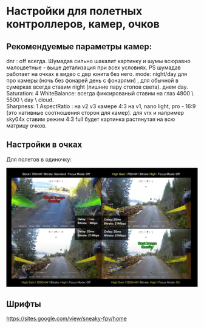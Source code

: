 # Настройки для полетных контроллеров, камер, очков

## Рекомендуемые параметры камер: 

dnr : off всегда. Шумадав сильно шакалит картинку и шумы всюравно малоцветные - выше детализация при всех условиях. PS шумадав работает на очках в видео с двр юнита без него.
mode: night/day  для про камеры (ночь без фонарей  день с фонарями) , для обычной в сумерках всегда ставим night (лишние пару стопов света). днем day.
Saturation: 4 
WhiteBalance: всегда фиксированый ставим на глаз 4800 \ 5500 \ day \ cloud.  
Sharpness: 1
AspectRatio : на v2 v3 камере 4:3 на v1, nano light, pro - 16:9 (это нативные соотношения сторон для камер). 
для vrx и например sky04x ставим режим 4:3 full будет картинка растянутая на всю матрицу очков.

## Настройки в очках

Для полетов в одиночку:

![](./assets/settingsByOneself.jpg)


## Шрифты

https://sites.google.com/view/sneaky-fpv/home
